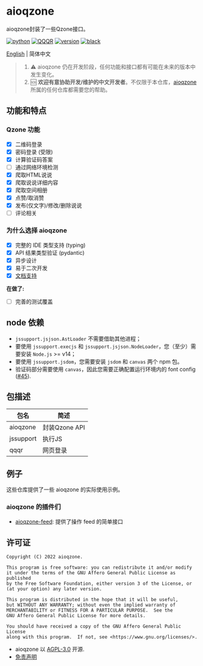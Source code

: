 # aioqzone

aioqzone封装了一些Qzone接口。

[![python](https://img.shields.io/pypi/pyversions/aioqzone?logo=python&logoColor=white)][home]
[![QQQR](https://github.com/aioqzone/aioqzone/actions/workflows/qqqr.yml/badge.svg?branch=beta&event=schedule)](https://github.com/aioqzone/aioqzone/actions/workflows/qqqr.yml)
[![version](https://img.shields.io/pypi/v/aioqzone?logo=python)][pypi]
[![black](https://img.shields.io/badge/code%20style-black-000000.svg)](https://github.com/psf/black)

[English](README_en.md) | 简体中文

> 1. ⚠️ aioqzone 仍在开发阶段，任何功能和接口都有可能在未来的版本中发生变化。
> 2. 🆘 **欢迎有意协助开发/维护的中文开发者**。不仅限于本仓库，[aioqzone][org] 所属的任何仓库都需要您的帮助。

## 功能和特点

### Qzone 功能

- [x] 二维码登录
- [x] 密码登录 (受限)
- [x] 计算验证码答案
- [ ] 通过网络环境检测
- [x] 爬取HTML说说
- [x] 爬取说说详细内容
- [x] 爬取空间相册
- [x] 点赞/取消赞
- [x] 发布(仅文字)/修改/删除说说
- [ ] 评论相关

### 为什么选择 aioqzone

- [x] 完整的 IDE 类型支持 (typing)
- [x] API 结果类型验证 (pydantic)
- [x] 异步设计
- [x] 易于二次开发
- [x] [文档支持](https://aioqzone.github.io/aioqzone)

__在做了:__

- [ ] 完善的测试覆盖

## node 依赖

- `jssupport.jsjson.AstLoader` 不需要借助其他进程；
- 要使用 `jssupport.execjs` 和 `jssupport.jsjson.NodeLoader`，您（至少）需要安装 `Node.js` >= v14；
- 要使用 `jssupport.jsdom`，您需要安装 `jsdom` 和 `canvas` 两个 npm 包。
- 验证码部分需要使用 `canvas`，因此您需要正确配置运行环境内的 font config ([#45](https://github.com/aioqzone/aioqzone/issues/45)).

## 包描述

|包名    |简述  |
|-----------|-------------------|
|aioqzone   |封装Qzone API  |
|jssupport  |执行JS            |
|qqqr       |网页登录    |

## 例子

这些仓库提供了一些 aioqzone 的实际使用示例。

### aioqzone 的插件们

- [aioqzone-feed][aioqzone-feed]: 提供了操作 feed 的简单接口

## 许可证

```
Copyright (C) 2022 aioqzone.

This program is free software: you can redistribute it and/or modify
it under the terms of the GNU Affero General Public License as published
by the Free Software Foundation, either version 3 of the License, or
(at your option) any later version.

This program is distributed in the hope that it will be useful,
but WITHOUT ANY WARRANTY; without even the implied warranty of
MERCHANTABILITY or FITNESS FOR A PARTICULAR PURPOSE.  See the
GNU Affero General Public License for more details.

You should have received a copy of the GNU Affero General Public License
along with this program.  If not, see <https://www.gnu.org/licenses/>.
```

- aioqzone 以 [AGPL-3.0](LICENSE) 开源.
- [免责声明](https://aioqzone.github.io/aioqzone/disclaimers.html)


[home]: https://github.com/aioqzone/aioqzone "Python wrapper for Qzone web login and Qzone http api"
[aioqzone-feed]: https://github.com/aioqzone/aioqzone-feed "aioqzone plugin providing higher level api for processing feed"
[pypi]: https://pypi.org/project/aioqzone
[org]: https://github.com/aioqzone
